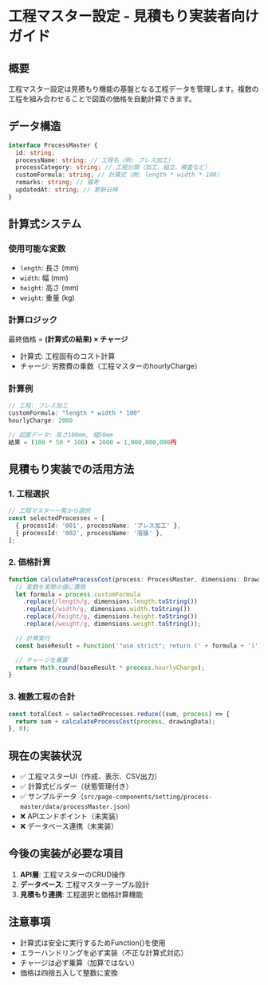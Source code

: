 # 工程マスター設定 - 見積もり実装者向けガイド

## 概要

工程マスター設定は見積もり機能の基盤となる工程データを管理します。複数の工程を組み合わせることで図面の価格を自動計算できます。

## データ構造

```typescript
interface ProcessMaster {
  id: string;
  processName: string; // 工程名（例: プレス加工）
  processCategory: string; // 工程分類（加工、組立、検査など）
  customFormula: string; // 計算式（例: length * width * 100）
  remarks: string; // 備考
  updatedAt: string; // 更新日時
}
```

## 計算式システム

### 使用可能な変数

- `length`: 長さ (mm)
- `width`: 幅 (mm)
- `height`: 高さ (mm)
- `weight`: 重量 (kg)

### 計算ロジック

最終価格 = **(計算式の結果) × チャージ**

- 計算式: 工程固有のコスト計算
- チャージ: 労務費の乗数（工程マスターのhourlyCharge）

### 計算例

```javascript
// 工程: プレス加工
customFormula: "length * width * 100"
hourlyCharge: 2000

// 図面データ: 長さ100mm, 幅50mm
結果 = (100 * 50 * 100) × 2000 = 1,000,000,000円
```

## 見積もり実装での活用方法

### 1. 工程選択

```typescript
// 工程マスター一覧から選択
const selectedProcesses = [
  { processId: '001', processName: 'プレス加工' },
  { processId: '002', processName: '溶接' },
];
```

### 2. 価格計算

```typescript
function calculateProcessCost(process: ProcessMaster, dimensions: DrawingData) {
  // 変数を実際の値に置換
  let formula = process.customFormula
    .replace(/length/g, dimensions.length.toString())
    .replace(/width/g, dimensions.width.toString())
    .replace(/height/g, dimensions.height.toString())
    .replace(/weight/g, dimensions.weight.toString());

  // 計算実行
  const baseResult = Function('"use strict"; return (' + formula + ')')();

  // チャージを乗算
  return Math.round(baseResult * process.hourlyCharge);
}
```

### 3. 複数工程の合計

```typescript
const totalCost = selectedProcesses.reduce((sum, process) => {
  return sum + calculateProcessCost(process, drawingData);
}, 0);
```

## 現在の実装状況

- ✅ 工程マスターUI（作成、表示、CSV出力）
- ✅ 計算式ビルダー（状態管理付き）
- ✅ サンプルデータ（`src/page-components/setting/process-master/data/processMaster.json`）
- ❌ APIエンドポイント（未実装）
- ❌ データベース連携（未実装）

## 今後の実装が必要な項目

1. **API層**: 工程マスターのCRUD操作
2. **データベース**: 工程マスターテーブル設計
3. **見積もり連携**: 工程選択と価格計算機能

## 注意事項

- 計算式は安全に実行するためFunction()を使用
- エラーハンドリングを必ず実装（不正な計算式対応）
- チャージは必ず乗算（加算ではない）
- 価格は四捨五入して整数に変換
